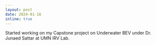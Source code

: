 ```yaml
---
layout: post
date: 2024-01-16
inline: true
---
```


Started working on my Capstone project on Underwater BEV under Dr. Junaed Sattar at UMN IRV Lab.